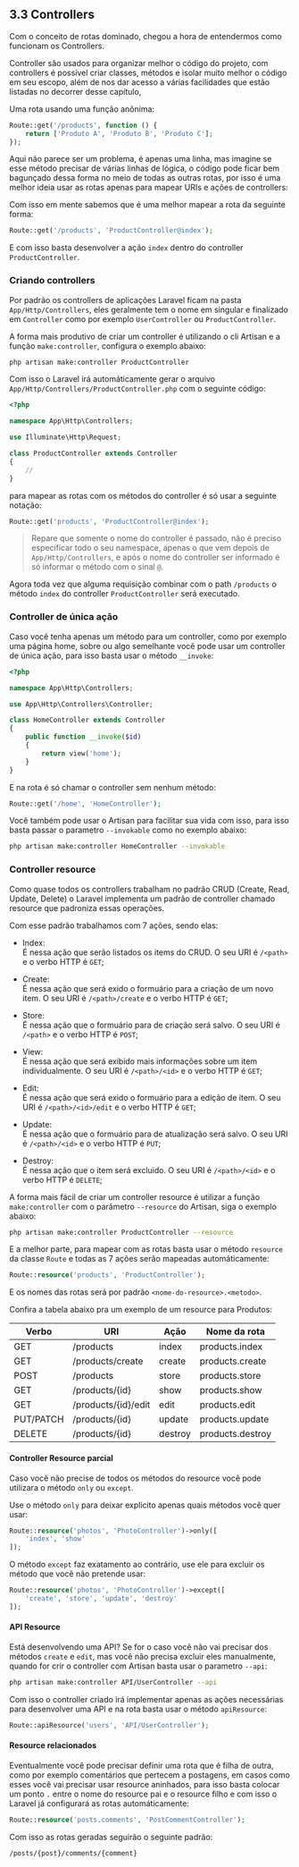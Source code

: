 ## 3.3 Controllers

Com o conceito de rotas dominado, chegou a hora de entendermos como funcionam os Controllers.

Controller são usados para organizar melhor o código do projeto, com controllers é possível criar classes, métodos e isolar muito melhor o código em seu escopo, além de nos dar acesso a várias facilidades que estão listadas no decorrer desse capítulo,

Uma rota usando uma função anônima:
```php
Route::get('/products', function () {
    return ['Produto A', 'Produto B', 'Produto C'];
});
```

Aqui não parece ser um problema, é apenas uma linha, mas imagine se esse método precisar de várias linhas de lógica, o código pode ficar bem bagunçado dessa forma no meio de todas as outras rotas, por isso é uma melhor ideia usar as rotas apenas para mapear URIs e ações de controllers:

Com isso em mente sabemos que é uma melhor mapear a rota da seguinte forma:
```php
Route::get('/products', 'ProductController@index');
```

E com isso basta desenvolver a ação `index` dentro do controller `ProductController`.

### Criando controllers
Por padrão os controllers de aplicações Laravel ficam na pasta `App/Http/Controllers`, eles geralmente tem o nome em singular e finalizado em `Controller` como por exemplo `UserController` ou `ProductController`.

A forma mais produtivo de criar um controller é utilizando o cli Artisan e a função `make:controller`, configura o exemplo abaixo:

```bash
php artisan make:controller ProductController
```

Com isso o Laravel irá automáticamente gerar o arquivo `App/Http/Controllers/ProductController.php` com o seguinte código:

```php
<?php

namespace App\Http\Controllers;

use Illuminate\Http\Request;

class ProductController extends Controller
{
    //
}
```

para mapear as rotas com os métodos do controller é só usar a seguinte notação:

```php
Route::get('products', 'ProductController@index');
```

> Repare que somente o nome do controller é passado, não é preciso especificar todo o seu namespace, apenas o que vem depois de `App/Http/Controllers`, e após o nome do controller ser informado é só informar o método com o sinal `@`.

Agora toda vez que alguma requisição combinar com o path `/products` o método `index` do controller `ProductController` será executado.

### Controller de única ação
Caso você tenha apenas um método para um controller, como por exemplo uma página home, sobre ou algo semelhante você pode usar um controller de única ação, para isso basta usar o método `__invoke`:

```php
<?php

namespace App\Http\Controllers;

use App\Http\Controllers\Controller;

class HomeController extends Controller
{
    public function __invoke($id)
    {
        return view('home');
    }
}
```

E na rota é só chamar o controller sem nenhum método:

```php
Route::get('/home', 'HomeController');
```

Você também pode usar o Artisan para facilitar sua vida com isso, para isso basta passar o parametro `--invokable` como no exemplo abaixo:

```bash
php artisan make:controller HomeController --invokable
```

### Controller resource
Como quase todos os controllers trabalham no padrão CRUD (Create, Read, Update, Delete) o Laravel implementa um padrão de controller chamado resource que padroniza essas operações.

Com esse padrão trabalhamos com 7 ações, sendo elas:
- Index:  
É nessa ação que serão listados os items do CRUD. O seu URI é `/<path>` e o verbo HTTP é `GET`;

- Create:  
É nessa ação que será exido o formuário para a criação de um novo item. O seu URI é `/<path>/create` e o verbo HTTP é `GET`;

- Store:  
É nessa ação que o formuário para de criação será salvo. O seu URI é `/<path>` e o verbo HTTP é `POST`;

- View:  
É nessa ação que será exibido mais informações sobre um item individualmente. O seu URI é `/<path>/<id>` e o verbo HTTP é `GET`;

- Edit:  
É nessa ação que será exido o formuário para a edição de item. O seu URI é `/<path>/<id>/edit` e o verbo HTTP é `GET`;

- Update:  
É nessa ação que o formuário para de atualização será salvo. O seu URI é `/<path>/<id>` e o verbo HTTP é `PUT`;

- Destroy:  
É nessa ação que o item será excluido. O seu URI é `/<path>/<id>` e o verbo HTTP é `DELETE`;

A forma mais fácil de criar um controller resource é utilizar a função `make:controller` com o parâmetro `--resource` do Artisan, siga o exemplo abaixo:

```bash
php artisan make:controller ProductController --resource
```

E a melhor parte, para mapear com as rotas basta usar o método `resource` da classe `Route` e todas as 7 ações serão mapeadas automáticamente:

```php
Route::resource('products', 'ProductController');
```

E os nomes das rotas será por padrão `<nome-do-resource>.<metodo>`.

Confira a tabela abaixo pra um exemplo de um resource para Produtos:

|Verbo     | URI                 | Ação    | Nome da rota    |
|----------|---------------------|---------|-----------------|
|GET       | /products           | index   | products.index  |
|GET       | /products/create    | create  | products.create |
|POST      | /products           | store   | products.store  |
|GET       | /products/{id}      | show    | products.show   |
|GET       | /products/{id}/edit | edit    | products.edit   |
|PUT/PATCH | /products/{id}      | update  | products.update |
|DELETE    | /products/{id}      | destroy | products.destroy|

#### Controller Resource parcial
Caso você não precise de todos os métodos do resource você pode utilizara o método `only` ou `except`.

Use o método `only` para deixar explicito apenas quais métodos você quer usar:
```php
Route::resource('photos', 'PhotoController')->only([
    'index', 'show'
]);
```

O método `except` faz exatamento ao contrário, use ele para excluir os método que você não pretende usar:

```php
Route::resource('photos', 'PhotoController')->except([
    'create', 'store', 'update', 'destroy'
]);
```

#### API Resource
Está desenvolvendo uma API? Se for o caso você não vai precisar dos métodos `create` e `edit`, mas você não precisa excluir eles manualmente, quando for crir o controller com Artisan basta usar o parametro `--api`:

```bash
php artisan make:controller API/UserController --api
```

Com isso o controller criado irá implementar apenas as ações necessárias para desenvolver uma API e na rota basta usar o método `apiResource`:

```php
Route::apiResource('users', 'API/UserController');
```

#### Resource relacionados
Eventualmente você pode precisar definir uma rota que é filha de outra, como por exemplo comentários que pertecem a postagens, em casos como esses você vai precisar usar resource aninhados, para isso basta colocar um ponto `.` entre o nome do resource pai e o resource filho e com isso o Laravel já configurará as rotas automáticamente:

```php
Route::resource('posts.comments', 'PostCommentController');
```

Com isso as rotas geradas seguirão o seguinte padrão:

`/posts/{post}/comments/{comment}`